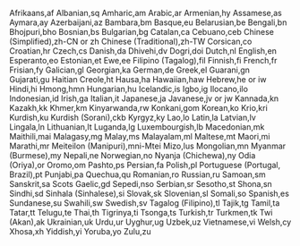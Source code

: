 Afrikaans,af
Albanian,sq
Amharic,am
Arabic,ar
Armenian,hy
Assamese,as
Aymara,ay
Azerbaijani,az
Bambara,bm
Basque,eu
Belarusian,be
Bengali,bn
Bhojpuri,bho
Bosnian,bs
Bulgarian,bg
Catalan,ca
Cebuano,ceb
Chinese (Simplified),zh-CN or zh
Chinese (Traditional),zh-TW
Corsican,co
Croatian,hr
Czech,cs
Danish,da
Dhivehi,dv
Dogri,doi
Dutch,nl
English,en
Esperanto,eo
Estonian,et
Ewe,ee
Filipino (Tagalog),fil
Finnish,fi
French,fr
Frisian,fy
Galician,gl
Georgian,ka
German,de
Greek,el
Guarani,gn
Gujarati,gu
Haitian Creole,ht
Hausa,ha
Hawaiian,haw
Hebrew,he or iw
Hindi,hi
Hmong,hmn
Hungarian,hu
Icelandic,is
Igbo,ig
Ilocano,ilo
Indonesian,id
Irish,ga
Italian,it
Japanese,ja
Javanese,jv or jw
Kannada,kn
Kazakh,kk
Khmer,km
Kinyarwanda,rw
Konkani,gom
Korean,ko
Krio,kri
Kurdish,ku
Kurdish (Sorani),ckb
Kyrgyz,ky
Lao,lo
Latin,la
Latvian,lv
Lingala,ln
Lithuanian,lt
Luganda,lg
Luxembourgish,lb
Macedonian,mk
Maithili,mai
Malagasy,mg
Malay,ms
Malayalam,ml
Maltese,mt
Maori,mi
Marathi,mr
Meiteilon (Manipuri),mni-Mtei
Mizo,lus
Mongolian,mn
Myanmar (Burmese),my
Nepali,ne
Norwegian,no
Nyanja (Chichewa),ny
Odia (Oriya),or
Oromo,om
Pashto,ps
Persian,fa
Polish,pl
Portuguese (Portugal, Brazil),pt
Punjabi,pa
Quechua,qu
Romanian,ro
Russian,ru
Samoan,sm
Sanskrit,sa
Scots Gaelic,gd
Sepedi,nso
Serbian,sr
Sesotho,st
Shona,sn
Sindhi,sd
Sinhala (Sinhalese),si
Slovak,sk
Slovenian,sl
Somali,so
Spanish,es
Sundanese,su
Swahili,sw
Swedish,sv
Tagalog (Filipino),tl
Tajik,tg
Tamil,ta
Tatar,tt
Telugu,te
Thai,th
Tigrinya,ti
Tsonga,ts
Turkish,tr
Turkmen,tk
Twi (Akan),ak
Ukrainian,uk
Urdu,ur
Uyghur,ug
Uzbek,uz
Vietnamese,vi
Welsh,cy
Xhosa,xh
Yiddish,yi
Yoruba,yo
Zulu,zu